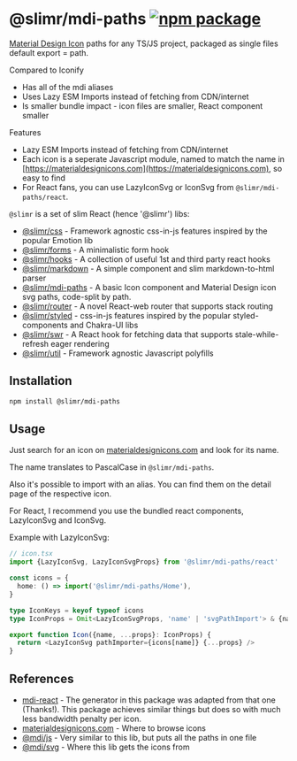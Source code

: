 # @slimr/mdi-paths [![npm package](https://img.shields.io/npm/v/@slimr/mdi-paths.svg?style=flat-square)](https://npmjs.org/package/@slimr/mdi-paths)

[Material Design Icon](https://materialdesignicons.com) paths for any TS/JS project, packaged as single files default export = path.

Compared to Iconify

- Has all of the mdi aliases
- Uses Lazy ESM Imports instead of fetching from CDN/internet
- Is smaller bundle impact - icon files are smaller, React component smaller

Features

- Lazy ESM Imports instead of fetching from CDN/internet
- Each icon is a seperate Javascript module, named to match the name in [https://materialdesignicons.com](https://materialdesignicons.com), so easy to find
- For React fans, you can use LazyIconSvg or IconSvg from `@slimr/mdi-paths/react`.

`@slimr` is a set of slim React (hence '@slimr') libs:

- [@slimr/css](https://www.npmjs.com/package/@slimr/css) - Framework agnostic css-in-js features inspired by the popular Emotion lib
- [@slimr/forms](https://www.npmjs.com/package/@slimr/forms) - A minimalistic form hook
- [@slimr/hooks](https://www.npmjs.com/package/@slimr/hooks) - A collection of useful 1st and third party react hooks
- [@slimr/markdown](https://www.npmjs.com/package/@slimr/markdown) - A simple component and slim markdown-to-html parser
- [@slimr/mdi-paths](https://www.npmjs.com/package/@slimr/mdi-paths) - A basic Icon component and Material Design icon svg paths, code-split by path.
- [@slimr/router](https://www.npmjs.com/package/@slimr/router) - A novel React-web router that supports stack routing
- [@slimr/styled](https://www.npmjs.com/package/@slimr/styled) - css-in-js features inspired by the popular styled-components and Chakra-UI libs
- [@slimr/swr](https://www.npmjs.com/package/@slimr/swr) - A React hook for fetching data that supports stale-while-refresh eager rendering
- [@slimr/util](https://www.npmjs.com/package/@slimr/util) - Framework agnostic Javascript polyfills

## Installation

```bash
npm install @slimr/mdi-paths
```

## Usage

Just search for an icon on [materialdesignicons.com](https://materialdesignicons.com) and look for its name.

The name translates to PascalCase in `@slimr/mdi-paths`.

Also it's possible to import with an alias. You can find them on the detail page of the respective icon.

For React, I recommend you use the bundled react components, LazyIconSvg and IconSvg.

Example with LazyIconSvg:

```typescript
// icon.tsx
import {LazyIconSvg, LazyIconSvgProps} from '@slimr/mdi-paths/react'

const icons = {
  home: () => import('@slimr/mdi-paths/Home'),
}

type IconKeys = keyof typeof icons
type IconProps = Omit<LazyIconSvgProps, 'name' | 'svgPathImport'> & {name: IconKeys}

export function Icon({name, ...props}: IconProps) {
  return <LazyIconSvg pathImporter={icons[name]} {...props} />
}
```

## References

- [mdi-react](https://npmjs.com/package/mdi-react) - The generator in this package was adapted from that one (Thanks!). This package achieves similar things but does so with much less bandwidth penalty per icon.
- [materialdesignicons.com](https://materialdesignicons.com) - Where to browse icons
- [@mdi/js](https://npmjs.com/package/@mdi/js) - Very similar to this lib, but puts all the paths in one file
- [@mdi/svg](https://npmjs.com/package/@mdi/svg) - Where this lib gets the icons from

